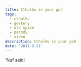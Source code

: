 ```yaml
---
title: Cthulhu is your god
tags:
  - cthulhu
  - geekery
  - old spice
  - parody
  - video
description: Cthulhu is your god
date: '2011-3-21'
---
```


'Nuf said!